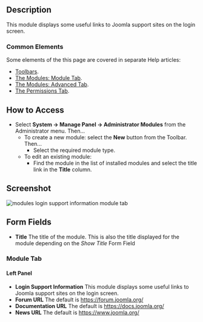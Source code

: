 <!-- Filename: Help4.x:Admin_Modules:_Login_Support_Information / Display title: Modules: Login Support Information -->

## Description

This module displays some useful links to Joomla support sites on the
login screen.

### Common Elements

Some elements of the this page are covered in separate Help articles:

* [Toolbars](jdocmanual?article=help/common-elements/toolbars).
* [The Modules: Module Tab](jdocmanual?article=help/modules/modules-module-tab).
* [The Modules: Advanced Tab](jdocmanual?article=help/modules/modules-advanced-tab).
* [The Permissions Tab](jdocmanual?article=help/common-elements/edit-permissions).

## How to Access

- Select **System → Manage Panel → Administrator Modules** from
  the Administrator menu. Then...
  - To create a new module: select the **New** button from the Toolbar.
    Then...
    - Select the required module type.
  - To edit an existing module:
    - Find the module in the list of installed modules and select the
      title link in the **Title** column.

## Screenshot

![modules login support information module tab](../../../en/images/modules-admin/modules-login-support-information-module-tab.png)

## Form Fields

- **Title** The title of the module. This is also the title displayed
  for the module depending on the *Show Title* Form Field

### Module Tab

#### Left Panel

- **Login Support Information** This module displays some useful links
  to Joomla support sites on the login screen.
- **Forum URL** The default is https://forum.joomla.org/
- **Documentation URL** The default is https://docs.joomla.org/
- **News URL** The default is https://www.joomla.org/
